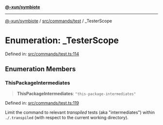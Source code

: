[**@-xun/symbiote**](../../../../README.md)

***

[@-xun/symbiote](../../../../README.md) / [src/commands/test](../README.md) / \_TesterScope

# Enumeration: \_TesterScope

Defined in: [src/commands/test.ts:114](https://github.com/Xunnamius/symbiote/blob/0a3ecc9e8bdf9588a85b031431b4261e563bc762/src/commands/test.ts#L114)

## Enumeration Members

### ThisPackageIntermediates

> **ThisPackageIntermediates**: `"this-package-intermediates"`

Defined in: [src/commands/test.ts:119](https://github.com/Xunnamius/symbiote/blob/0a3ecc9e8bdf9588a85b031431b4261e563bc762/src/commands/test.ts#L119)

Limit the command to relevant _transpiled_ tests (aka "intermediates")
within `./.transpiled` (with respect to the current working directory).
